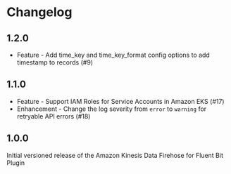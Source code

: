 # Changelog

## 1.2.0
* Feature - Add time_key and time_key_format config options to add timestamp to records (#9)

## 1.1.0
* Feature - Support IAM Roles for Service Accounts in Amazon EKS (#17)
* Enhancement - Change the log severity from `error` to `warning` for retryable API errors (#18)


## 1.0.0
Initial versioned release of the Amazon Kinesis Data Firehose for Fluent Bit Plugin
